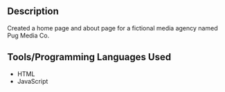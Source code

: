 ## Description
Created a home page and about page for a fictional media agency named Pug Media Co.

## Tools/Programming Languages Used
- HTML
- JavaScript